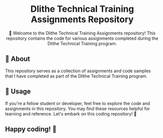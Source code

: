 
<h1 align="center">Dlithe Technical Training Assignments Repository</h1>

<!-- Project Description -->
<p align="center">🚀 Welcome to the Dlithe Technical Training Assignments repository! This repository contains the code for various assignments completed during the Dlithe Technical Training program.</p>


<!-- About Section -->
## 📖 About

This repository serves as a collection of assignments and code samples that I have completed as part of the Dlithe Technical Training program. 
<!-- Assignments Section -->
## 🌟 Usage

If you're a fellow student or developer, feel free to explore the code and assignments in this repository. You may find these resources helpful for learning and reference.
Let's embark on this coding repository! 🚀
## Happy coding! 🚀
